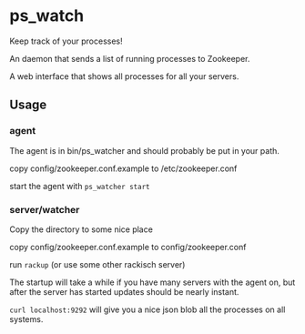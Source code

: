 # ps_watch

Keep track of your processes!

An daemon that sends a list of running processes to Zookeeper.

A web interface that shows all processes for all your servers.

## Usage
### agent
The agent is in bin/ps_watcher and should probably be put in your path.

copy config/zookeeper.conf.example to /etc/zookeeper.conf

start the agent with ```ps_watcher start```

### server/watcher

Copy the directory to some nice place

copy config/zookeeper.conf.example to config/zookeeper.conf

run ```rackup``` (or use some other rackisch server)

The startup will take a while if you have many servers with the agent on, but after the server has started updates should be nearly instant.

```curl localhost:9292``` will give you a nice json blob all the processes on all systems.


